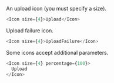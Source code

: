 An upload icon (you must specify a size).

```js
<Icon size={4}>Upload</Icon>
```

Upload failure icon.

```js
<Icon size={4}>UploadFailure</Icon>
```

Some icons accept additional parameters.

```js
<Icon size={4} percentage={100}>
  Upload
</Icon>
```
